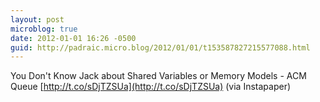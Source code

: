 ```yaml
---
layout: post
microblog: true
date: 2012-01-01 16:26 -0500
guid: http://padraic.micro.blog/2012/01/01/t153587827215577088.html
---
```

You Don't Know Jack about Shared Variables or Memory Models - ACM Queue [http://t.co/sDjTZSUa](http://t.co/sDjTZSUa) (via Instapaper)
